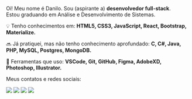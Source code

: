 <p align="left">
  Oi! Meu nome é Danilo. Sou (aspirante a) <strong>desenvolvedor full-stack</strong>.<br>
  Estou graduando em Análise e Desenvolvimento de Sistemas.
</p>
<p align="left">
  💡 Tenho conhecimentos em: 
  <strong>HTML5, CSS3, JavaScript, React, Bootstrap, Materialize.</strong>
</p>
<p align="left">
  🔜 Já pratiquei, mas não tenho conhecimento aprofundado: 
  <strong>C, C#, Java, PHP, MySQL, Postgres, MongoDB.</strong>
</p>
<p align="left">
  🔧 Ferramentas que uso: 
  <strong>VSCode, Git, GitHub, Figma, AdobeXD, Photoshop, Illustrator.</strong>
</p>
<p align="left">
  Meus contatos e redes sociais:
</p>
<p align="left">
<a href="mailto:daniloalves@aluno.fapce.edu.br" alt="Gmail">
<img src="https://img.shields.io/badge/-Gmail-e34c41?style=flat-square&labelColor=e34c41&logo=gmail&logoColor=white&link=daniloalves@aluno.fapce.edu.br" /></a>
<a href="https://www.linkedin.com/in/alves-danilo" alt="Linkedin">
<img src="https://img.shields.io/badge/-Linkedin-blue?style=flat-square&logo=Linkedin&logoColor=white&link=https://www.linkedin.com/in/alves-danilo" /></a>
<a href="https://api.whatsapp.com/send?phone=5588996138284&text=Olá%20Danilo" alt="WhatsApp">
<img src="https://img.shields.io/badge/-WhatsApp-3CB371?style=flat-square&labelColor=3CB371&logo=whatsapp&logoColor=white&link=https://api.whatsapp.com/send?phone=5588996138284&text=Olá%20Danilo"/></a>
<a href="https://www.instagram.com/mizekd/" alt="Instagram">
<img src="https://img.shields.io/badge/-Instagram-DF0174?style=flat-square&labelColor=DF0174&logo=instagram&logoColor=white&link=https://www.instagram.com/mizekd/"/></a>
</p>
